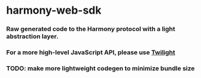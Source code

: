 # harmony-web-sdk

### Raw generated code to the Harmony protocol with a light abstraction layer.

### For a more high-level JavaScript API, please use [Twilight](https://github.com/harmony-development/twilight)

### TODO: make more lightweight codegen to minimize bundle size

